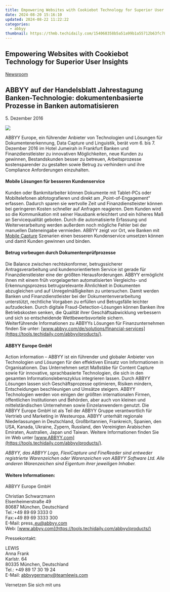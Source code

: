 ```yaml
---
title: Empowering Websites with Cookiebot Technology for Superior User Insights
date: 2024-08-20 15:16:10
updated: 2024-08-22 11:22:22
categories:
  - abbyy
thumbnail: https://thmb.techidaily.com/154068358b5a51a99b1a55712b63fc787a6b810efb43227d04a8381bc3392428.jpg
---
```


## Empowering Websites with Cookiebot Technology for Superior User Insights

[Newsroom](https://tools.techidaily.com/abbyy/products/)

## ABBYY auf der Handelsblatt Jahrestagung Banken-Technologie: dokumentenbasierte Prozesse in Banken automatisieren

5\. Dezember 2016

![](https://content.abbyy.com/-/media/project/abbyy/abbyy/branchtemplates/shutterstock_1272462163_1296-x-729.jpg?h=729&iar=0&w=1296)

ABBYY Europe, ein führender Anbieter von Technologien und Lösungen für Dokumentenerkennung, Data Capture und Linguistik, berät vom 6\. bis 7\. Dezember 2016 im Hotel Jumeirah in Frankfurt Banken und Finanzdienstleister zu innovativen Möglichkeiten, neue Kunden zu gewinnen, Bestandskunden besser zu betreuen, Arbeitsprozesse kostensparender zu gestalten sowie Betrug zu verhindern und ihre Compliance Anforderungen einzuhalten.  
  
#### Mobile Lösungen für besseren Kundenservice

Kunden oder Bankmitarbeiter können Dokumente mit Tablet-PCs oder Mobiltelefonen abfotografieren und direkt am „Point-of-Engagement“ erfassen. Dadurch sparen sie wertvolle Zeit und Finanzdienstleister können bei geringeren Kosten schneller auf Anfragen reagieren. Dem Kunden wird so die Kommunikation mit seiner Hausbank erleichtert und ein höheres Maß an Servicequalität geboten. Durch die automatisierte Erfassung und Weiterverarbeitung werden außerdem noch mögliche Fehler bei der manuellen Dateneingabe vermieden. ABBYY zeigt vor Ort, wie Banken mit [Mobile Capture](https://tools.techidaily.com/abbyy/products/) Szenarien einen besseren Kundenservice umsetzen können und damit Kunden gewinnen und binden.  
  
#### Betrug vorbeugen durch Dokumentenprüfprozesse

Die Balance zwischen rechtskonformer, betrugssicherer Antragsverarbeitung und kundenorientiertem Service ist gerade für Finanzdienstleister eine der größten Herausforderungen. ABBYY ermöglicht ihnen mit einem früh vorgelagerten automatisierten Vergleichs- und Erkennungsprozess betrugsrelevante Ähnlichkeit in Dokumenten abzugleichen und auf Unregelmäßigkeiten zu untersuchen. Damit werden Banken und Finanzdienstleister bei der Dokumentenverarbeitung unterstützt, rechtliche Vorgaben zu erfüllen und Betrugsfälle leichter aufzudecken. Durch digitale Fraud-Detection-Lösungen können Banken ihre Betriebskosten senken, die Qualität ihrer Geschäftsabwicklung verbessern und sich so entscheidende Wettbewerbsvorteile sichern.  
Weiterführende Informationen zu ABBYYs Lösungen für Finanzunternehmen finden Sie unter: [www.abbyy.com/de/solutions/financial-services](https://tools.techidaily.com/abbyy/products/).  
  
#### ABBYY Europe GmbH

Action information – ABBYY ist ein führender und globaler Anbieter von Technologien und Lösungen für den effektiven Einsatz von Informationen in Organisationen. Das Unternehmen setzt Maßstäbe für Content Capture sowie für innovative, sprachbasierte Technologien, die sich in den gesamten Informationslebenszyklus integrieren lassen. Durch ABBYY Lösungen lassen sich Geschäftsprozesse optimieren, Risiken mindern, Entscheidungen beschleunigen und Umsätze steigern. ABBYY Technologien werden von einigen der größten internationalen Firmen, öffentlichen Institutionen und Behörden, aber auch von kleinen und mittelständischen Unternehmen sowie Einzelanwendern genutzt. Die ABBYY Europe GmbH ist als Teil der ABBYY Gruppe verantwortlich für Vertrieb und Marketing in Westeuropa. ABBYY unterhält regionale Niederlassungen in Deutschland, Großbritannien, Frankreich, Spanien, den USA, Kanada, Ukraine, Zypern, Russland, den Vereinigten Arabischen Emiraten, Australien, Japan und Taiwan. Weitere Informationen finden Sie im Web unter [www.ABBYY.com](https://tools.techidaily.com/abbyy/products/).

_ABBYY, das ABBYY Logo, FlexiCapture und FineReader sind entweder registrierte Warenzeichen oder Warenzeichen von ABBYY Software Ltd. Alle anderen Warenzeichen sind Eigentum ihrer jeweiligen Inhaber._ 
  
#### Weitere Informationen:

ABBYY Europe GmbH

Christian Schwarzmann  
Elsenheimerstraße 49   
80687 München, Deutschland  
Tel.:+49 89 69 3333 0  
Fax:+49 89 69 3333 300  
E-Mail: press\_eu@abbyy.com  
Web: [www.abbyy.com](https://tools.techidaily.com/abbyy/products/)

  
Pressekontakt:

LEWIS  
Anna Frank  
Karlstr. 64  
80335 München, Deutschland  
Tel.: +49 89 17 30 19 24  
E-Mail: [abbyygermany@teamlewis.com](https://tools.techidaily.com/abbyy/products/)

  
Vernetzen Sie sich mit uns

<ins class="adsbygoogle"
     style="display:block"
     data-ad-format="autorelaxed"
     data-ad-client="ca-pub-7571918770474297"
     data-ad-slot="1223367746"></ins>



<ins class="adsbygoogle"
     style="display:block"
     data-ad-client="ca-pub-7571918770474297"
     data-ad-slot="8358498916"
     data-ad-format="auto"
     data-full-width-responsive="true"></ins>
